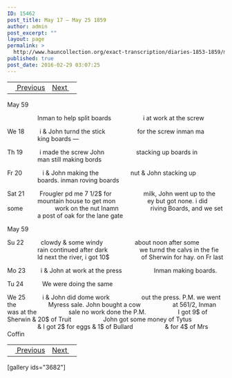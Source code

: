 ```yaml
---
ID: 15462
post_title: May 17 – May 25 1859
author: admin
post_excerpt: ""
layout: page
permalink: >
  http://www.hauncollection.org/exact-transcription/diaries-1853-1859/may-17-may-25-1859/
published: true
post_date: 2016-02-29 03:07:25
---
```

<table style="width: 100%;" align="center">
<tbody>
<tr>
<td><a href="http://www.hauncollection.org/version-2/diaries-1853-1859/may-9-may-17-1859/"><img src="https://lh3.googleusercontent.com/-EFJpxxNiPNw/VqgtWBCZrMI/AAAAAAAAAFU/WfY4lPFWWkg/s800-Ic42/Soeb-Plain-Arrows-8-10px.png" alt="" width="10" height="10" /> Previous</a></td>
<td style="text-align: right;"><a href="http://www.hauncollection.org/version-2/diaries-1853-1859/may-26-may-28-18-59/">Next <img src="https://lh3.googleusercontent.com/-67k0cYlpXHw/VqgtWKz1MXI/AAAAAAAAAFU/k9PW_Piyurk/s800-Ic42/Soeb-Plain-Arrows-5-10px.png" alt="" width="10" height="10" /></a></td>
</tr>
</tbody>
</table>
May 59

<span style="margin-left: 70px;">Inman to help split boards
<span style="margin-left: 70px;">i at work at the screw</span></span>

We 18         i &amp; John turnd the stick
<span style="margin-left: 70px;">for the screw inman ma
<span style="margin-left: 70px;">king boards —</span></span>

Th 19          i made the screw John
<span style="margin-left: 70px;">stacking up boards in
<span style="margin-left: 70px;">man still making bords</span></span>

Fr 20            i &amp; John making the
<span style="margin-left: 70px;">nut &amp; John stacking up
<span style="margin-left: 70px;">boards. inman roving boards</span></span>

Sat 21         Frougler pd me 7 1/2$ for
<span style="margin-left: 70px;">milk, John went up to the
<span style="margin-left: 70px;">mountain house to get mon
<span style="margin-left: 70px;">ey but got none. i did some
<span style="margin-left: 70px;">work on the nut Inamn
<span style="margin-left: 70px;">riving Boards, and we set
<span style="margin-left: 70px;">a post of oak for the lane gate</span></span></span></span></span></span>

May 59

Su 22          clowdy &amp; some windy
<span style="margin-left: 70px;">about noon after some
<span style="margin-left: 70px;">rain continued after dark
<span style="margin-left: 70px;">we turnd the calvs in the fie
<span style="margin-left: 70px;">ld next the river, i got 10$
<span style="margin-left: 70px;">of Sherwin for hay. on Fr last</span></span></span></span></span>

Mo 23         i &amp; John at work at the press
<span style="margin-left: 70px;">Inman making boards.</span>

Tu 24           We were doing the same

We 25          i &amp; John did dome work
<span style="margin-left: 70px;">out the press. P.M. we went the
<span style="margin-left: 70px;">Myress sale. John bought a cow
<span style="margin-left: 70px;">at $56 1/2$, Inman was at the
<span style="margin-left: 70px;">sale no work done the P.M.
<span style="margin-left: 70px;">I got 9$ of Sherwin &amp; 20$ of Truit
<span style="margin-left: 70px;">John got some money of Tytus
<span style="margin-left: 70px;">&amp; I got 2$ for eggs &amp; 1$ of Bullard
<span style="margin-left: 70px;">&amp; for 4$ of Mrs Coffin</span></span></span></span></span></span></span></span>
<table style="width: 100%;" align="center">
<tbody>
<tr>
<td><a href="http://www.hauncollection.org/version-2/diaries-1853-1859/may-9-may-17-1859/"><img src="https://lh3.googleusercontent.com/-EFJpxxNiPNw/VqgtWBCZrMI/AAAAAAAAAFU/WfY4lPFWWkg/s800-Ic42/Soeb-Plain-Arrows-8-10px.png" alt="" width="10" height="10" /> Previous</a></td>
<td style="text-align: right;"><a href="http://www.hauncollection.org/version-2/diaries-1853-1859/may-26-may-28-18-59/">Next <img src="https://lh3.googleusercontent.com/-67k0cYlpXHw/VqgtWKz1MXI/AAAAAAAAAFU/k9PW_Piyurk/s800-Ic42/Soeb-Plain-Arrows-5-10px.png" alt="" width="10" height="10" /></a></td>
</tr>
</tbody>
</table>
[gallery ids="3682"]